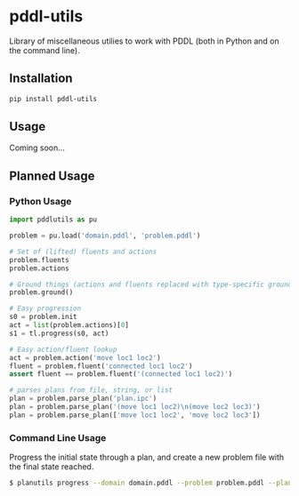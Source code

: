 # pddl-utils

Library of miscellaneous utilies to work with PDDL (both in Python and on the command line).

## Installation

```bash
pip install pddl-utils
```

## Usage

Coming soon...

## Planned Usage

### Python Usage

```python
import pddlutils as pu

problem = pu.load('domain.pddl', 'problem.pddl')

# Set of (lifted) fluents and actions
problem.fluents
problem.actions

# Ground things (actions and fluents replaced with type-specific ground versions)
problem.ground()

# Easy progression
s0 = problem.init
act = list(problem.actions)[0]
s1 = tl.progress(s0, act)

# Easy action/fluent lookup
act = problem.action('move loc1 loc2')
fluent = problem.fluent('connected loc1 loc2')
assert fluent == problem.fluent('(connected loc1 loc2)')

# parses plans from file, string, or list
plan = problem.parse_plan('plan.ipc')
plan = problem.parse_plan('(move loc1 loc2)\n(move loc2 loc3)')
plan = problem.parse_plan(['move loc1 loc2', 'move loc2 loc3'])
```

### Command Line Usage

Progress the initial state through a plan, and create a new problem file with the final state reached.

```bash
$ planutils progress --domain domain.pddl --problem problem.pddl --plan plan.ipc --output new-problem.pddl
```
